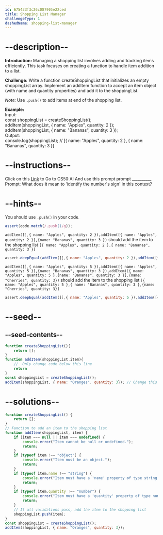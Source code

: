 ```yaml
---
id: 675433f3c26c087905e22ced
title: Shopping List Manager
challengeType: 1
dashedName: shopping-list-manager
---
```


# --description--

**Introduction:**
Managing a shopping list involves adding and tracking items efficiently. This task focuses on creating a function to handle item addition to a list.
<br>

**Challenge:**
Write a function createShoppingList that initializes an empty shoppingList array. Implement an addItem function to accept an item object (with name and quantity properties) and add it to the shoppingList.

*Note:* 
Use `.push()` to add items at end of the shopping list.

**Example:**
<br>
Input:
<br>
const shoppingList = createShoppingList();
<br>
addItem(shoppingList, { name: "Apples", quantity: 2 });
<br>
addItem(shoppingList, { name: "Bananas", quantity: 3 });
<br>
Output:
<br>
console.log(shoppingList); // [{ name: "Apples", quantity: 2 }, { name: "Bananas",
quantity: 3 }]

# --instructions--

Click on this <a href = "https://cs50.ai/chat">Link</a>  to Go to CS50 AI 
And use this prompt prompt __________
Prompt: What does it mean to 'identify the number's sign' in this context?

# --hints--

You should use `.push()`  in your code.

```js
assert(code.match(/.push()/g));
```

`addItem([],{ name: "Apples", quantity: 2 }),addItem([{ name: "Apples", quantity: 2 }],{name: "Bananas", quantity: 3 })` should add the item to the shopping list `[{ name: "Apples", quantity: 2 },{ name: "Bananas", quantity: 3 }]`

```js
assert.deepEqual(addItem([],{ name: "Apples", quantity: 2 }),addItem([{ name: "Apples", quantity: 2 }],{name: "Bananas", quantity: 3 }),[{ name: "Apples", quantity: 2 },{ name: "Bananas", quantity: 3 }])
```

`addItem([],{ name: "Apples", quantity: 5 }),addItem([{ name: "Apples", quantity: 5 }],{name: "Bananas", quantity: 3 }),addItem([{ name: "Apples", quantity: 5 },{name: "Bananas", quantity: 3 }],{name: "Cherries", quantity: 3})` should add the item to the shopping list `[{ name: "Apples", quantity: 5 },{ name: "Bananas", quantity: 3 },{name: "Cherries", quantity: 3}]`

```js
assert.deepEqual(addItem([],{ name: "Apples", quantity: 5 }),addItem([{ name: "Apples", quantity: 5 }],{name: "Bananas", quantity: 3 }),addItem([{ name: "Apples", quantity: 5 },{name: "Bananas", quantity: 3 }],{name: "Cherries", quantity: 3}),[{ name: "Apples", quantity: 5 },{ name: "Bananas", quantity: 3 },{name: "Cherries", quantity: 3}])
```

# --seed--
## --seed-contents--

```js
function createShoppingList(){
    return [];
}
function addItem(shoppingList,item){
	//  Only change code below this line
	return
}
const shoppingList = createShoppingList();
addItem(shoppingList, { name: "Oranges", quantity: 3}); // Change this line
```

# --solutions--

```js
function createShoppingList() {
    return [];
}
// Function to add an item to the shopping list
function addItem(shoppingList, item) {
    if (item === null || item === undefined) {
        console.error("Item cannot be null or undefined.");
        return;
    }
    if (typeof item !== "object") {
        console.error("Item must be an object.");
        return;
    }
    if (typeof item.name !== "string") {
        console.error("Item must have a 'name' property of type string.");
        return;
    }
    if (typeof item.quantity !== "number") {
        console.error("Item must have a 'quantity' property of type number.");
        return;
    }
    // If all validations pass, add the item to the shopping list
    shoppingList.push(item);
}
const shoppingList = createShoppingList();
addItem(shoppingList, { name: "Oranges", quantity: 3});
```
